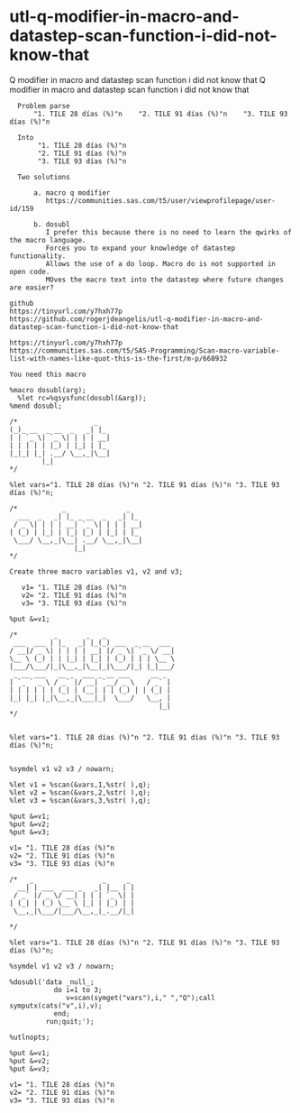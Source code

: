 # utl-q-modifier-in-macro-and-datastep-scan-function-i-did-not-know-that
Q modifier in macro and datastep scan function i did not know that
    Q modifier in macro and datastep scan function i did not know that                                                                   
                                                                                                                                         
      Problem parse                                                                                                                      
          "1. TILE 28 días (%)"n    "2. TILE 91 días (%)"n    "3. TILE 93 días (%)"n                                                     
                                                                                                                                         
      Into                                                                                                                               
           "1. TILE 28 días (%)"n                                                                                                        
           "2. TILE 91 días (%)"n                                                                                                        
           "3. TILE 93 días (%)"n                                                                                                        
                                                                                                                                         
      Two solutions                                                                                                                      
                                                                                                                                         
          a. macro q modifier                                                                                                            
             https://communities.sas.com/t5/user/viewprofilepage/user-id/159                                                             
                                                                                                                                         
          b. dosubl                                                                                                                      
             I prefer this because there is no need to learn the qwirks of the macro language.                                           
             Forces you to expand your knowledge of datastep functionality.                                                              
             Allows the use of a do loop. Macro do is not supported in open code.                                                        
             MOves the macro text into the datastep where future changes are easier?                                                     
                                                                                                                                         
    github                                                                                                                               
    https://tinyurl.com/y7hxh77p                                                                                                         
    https://github.com/rogerjdeangelis/utl-q-modifier-in-macro-and-datastep-scan-function-i-did-not-know-that                            
                                                                                                                                         
    https://tinyurl.com/y7hxh77p                                                                                                         
    https://communities.sas.com/t5/SAS-Programming/Scan-macro-variable-list-with-names-like-quot-this-is-the-first/m-p/668932            
                                                                                                                                         
    You need this macro                                                                                                                  
                                                                                                                                         
    %macro dosubl(arg);                                                                                                                  
      %let rc=%qsysfunc(dosubl(&arg));                                                                                                   
    %mend dosubl;                                                                                                                        
                                                                                                                                         
    /*                   _                                                                                                               
    (_)_ __  _ __  _   _| |_                                                                                                             
    | | `_ \| `_ \| | | | __|                                                                                                            
    | | | | | |_) | |_| | |_                                                                                                             
    |_|_| |_| .__/ \__,_|\__|                                                                                                            
            |_|                                                                                                                          
    */                                                                                                                                   
                                                                                                                                         
    %let vars="1. TILE 28 días (%)"n "2. TILE 91 días (%)"n "3. TILE 93 días (%)"n;                                                      
                                                                                                                                         
    /*           _               _                                                                                                       
      ___  _   _| |_ _ __  _   _| |_                                                                                                     
     / _ \| | | | __| `_ \| | | | __|                                                                                                    
    | (_) | |_| | |_| |_) | |_| | |_                                                                                                     
     \___/ \__,_|\__| .__/ \__,_|\__|                                                                                                    
                    |_|                                                                                                                  
    */                                                                                                                                   
                                                                                                                                         
    Create three macro variables v1, v2 and v3;                                                                                          
                                                                                                                                         
       v1= "1. TILE 28 días (%)"n                                                                                                        
       v2= "2. TILE 91 días (%)"n                                                                                                        
       v3= "3. TILE 93 días (%)"n                                                                                                        
                                                                                                                                         
    %put &=v1;                                                                                                                           
                                                                                                                                         
    /*         _       _   _                                                                                                             
     ___  ___ | |_   _| |_(_) ___  _ __  ___                                                                                             
    / __|/ _ \| | | | | __| |/ _ \| `_ \/ __|                                                                                            
    \__ \ (_) | | |_| | |_| | (_) | | | \__ \                                                                                            
    |___/\___/|_|\__,_|\__|_|\___/|_| |_|___/                                                                                            
     _ __ ___   __ _  ___ _ __ ___     __ _                                                                                              
    | `_ ` _ \ / _` |/ __| `__/ _ \   / _` |                                                                                             
    | | | | | | (_| | (__| | | (_) | | (_| |                                                                                             
    |_| |_| |_|\__,_|\___|_|  \___/   \__, |                                                                                             
                                         |_|                                                                                             
    */                                                                                                                                   
                                                                                                                                         
                                                                                                                                         
    %let vars="1. TILE 28 días (%)"n "2. TILE 91 días (%)"n "3. TILE 93 días (%)"n;                                                      
                                                                                                                                         
                                                                                                                                         
    %symdel v1 v2 v3 / nowarn;                                                                                                           
                                                                                                                                         
    %let v1 = %scan(&vars,1,%str( ),q);                                                                                                  
    %let v2 = %scan(&vars,2,%str( ),q);                                                                                                  
    %let v3 = %scan(&vars,3,%str( ),q);                                                                                                  
                                                                                                                                         
    %put &=v1;                                                                                                                           
    %put &=v2;                                                                                                                           
    %put &=v3;                                                                                                                           
                                                                                                                                         
    v1= "1. TILE 28 días (%)"n                                                                                                           
    v2= "2. TILE 91 días (%)"n                                                                                                           
    v3= "3. TILE 93 días (%)"n                                                                                                           
                                                                                                                                         
    /*   _                 _     _                                                                                                       
      __| | ___  ___ _   _| |__ | |                                                                                                      
     / _` |/ _ \/ __| | | | `_ \| |                                                                                                      
    | (_| | (_) \__ \ |_| | |_) | |                                                                                                      
     \__,_|\___/|___/\__,_|_.__/|_|                                                                                                      
                                                                                                                                         
    */                                                                                                                                   
                                                                                                                                         
    %let vars="1. TILE 28 días (%)"n "2. TILE 91 días (%)"n "3. TILE 93 días (%)"n;                                                      
                                                                                                                                         
    %symdel v1 v2 v3 / nowarn;                                                                                                           
                                                                                                                                         
    %dosubl('data _null_;                                                                                                                
               do i=1 to 3;                                                                                                              
                  v=scan(symget("vars"),i," ","Q");call symputx(cats("v",i),v);                                                          
               end;                                                                                                                      
             run;quit;');                                                                                                                
                                                                                                                                         
    %utlnopts;                                                                                                                           
                                                                                                                                         
    %put &=v1;                                                                                                                           
    %put &=v2;                                                                                                                           
    %put &=v3;                                                                                                                           
                                                                                                                                         
    v1= "1. TILE 28 días (%)"n                                                                                                           
    v2= "2. TILE 91 días (%)"n                                                                                                           
    v3= "3. TILE 93 días (%)"n                                                                                                           
                                                                                                                                         
                                                                                                                                         
